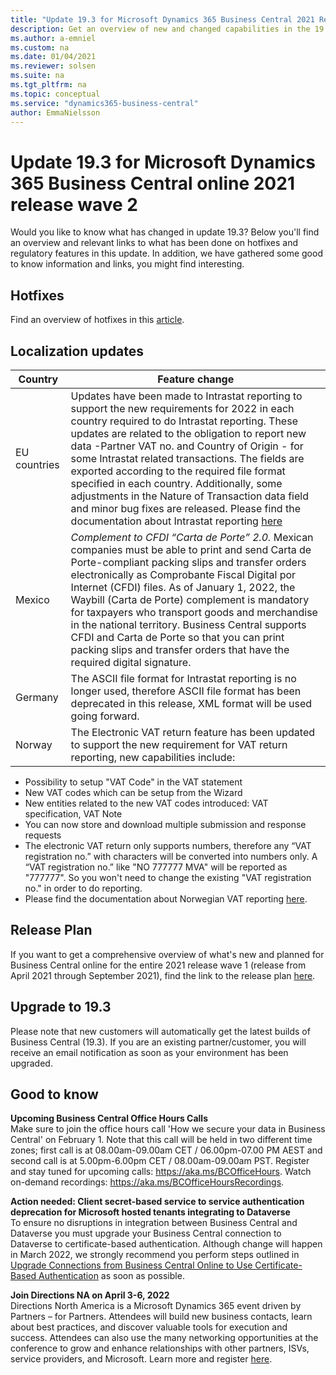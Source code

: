 ```yaml
---
title: "Update 19.3 for Microsoft Dynamics 365 Business Central 2021 Release Wave 2"
description: Get an overview of new and changed capabilities in the 19.3 update of Business Central online, which is part of 2021 release wave 2.
ms.author: a-emniel
ms.custom: na
ms.date: 01/04/2021
ms.reviewer: solsen
ms.suite: na
ms.tgt_pltfrm: na
ms.topic: conceptual
ms.service: "dynamics365-business-central"
author: EmmaNielsson
---
```


# Update 19.3 for Microsoft Dynamics 365 Business Central online 2021 release wave 2

Would you like to know what has changed in update 19.3? Below you'll find an overview and relevant links to what has been done on hotfixes and regulatory features in this update. In addition, we have gathered some good to know information and links, you might find interesting.

## Hotfixes

Find an overview of hotfixes in this [article](https://support.microsoft.com/help/5010207).

## Localization updates

| Country| Feature change |
|-------------|--------------|
|EU countries | Updates have been made to Intrastat reporting to support the new requirements for 2022 in each country required to do Intrastat reporting. These updates are related to the obligation to report new data -Partner VAT no. and Country of Origin - for some Intrastat related transactions. The fields are exported according to the required file format specified in each country. Additionally, some adjustments in the Nature of Transaction data field and minor bug fixes are released. Please find the documentation about Intrastat reporting [here](/dynamics365/business-central/finance-how-setup-report-intrastat)
|Mexico | *Complement to CFDI “Carta de Porte” 2.0.* Mexican companies must be able to print and send Carta de Porte-compliant packing slips and transfer orders electronically as Comprobante Fiscal Digital por Internet (CFDI) files. As of January 1, 2022, the Waybill (Carta de Porte) complement is mandatory for taxpayers who transport goods and merchandise in the national territory. Business Central supports CFDI and Carta de Porte so that you can print packing slips and transfer orders that have the required digital signature.|
|Germany | The ASCII file format for Intrastat reporting is no longer used, therefore ASCII file format has been deprecated in this release, XML format will be used going forward.|
|Norway | The Electronic VAT return feature has been updated to support the new requirement for VAT return reporting, new capabilities include: 
- Possibility to setup "VAT Code" in the VAT statement
- New VAT codes which can be setup from the Wizard
- New entities related to the new VAT codes introduced: VAT specification, VAT Note
- You can now store and download multiple submission and response requests
- The electronic VAT return only supports numbers, therefore any “VAT registration no.” with characters will be converted into numbers only. A “VAT registration no.” like "NO 777777 MVA" will be reported as "777777". So you won't need to change the existing "VAT registration no." in order to do reporting.
- Please find the documentation about Norwegian VAT reporting [here](/dynamics365/business-central/finance-how-setup-report-intrastat).  



## Release Plan

If you want to get a comprehensive overview of what's new and planned for Business Central online for the entire 2021 release wave 1 (release from April 2021 through September 2021), find the link to the release plan [here](/dynamics365-release-plan/2021wave2/smb/dynamics365-business-central/planned-features).

## Upgrade to 19.3

Please note that new customers will automatically get the latest builds of Business Central (19.3). If you are an existing partner/customer, you will receive an email notification as soon as your environment has been upgraded.

## Good to know

**Upcoming Business Central Office Hours Calls**  
Make sure to join the office hours call 'How we secure your data in Business Central' on February 1. Note that this call will be held in two different time zones; first call is at 08.00am-09.00am CET / 06.00pm-07.00 PM AEST and second call is at 5.00pm-6.00pm CET / 08.00am-09.00am PST. Register and stay tuned for upcoming calls: https://aka.ms/BCOfficeHours. Watch on-demand recordings: https://aka.ms/BCOfficeHoursRecordings. 

**Action needed: Client secret-based service to service authentication deprecation for Microsoft hosted tenants integrating to Dataverse**  
To ensure no disruptions in integration between Business Central and Dataverse you must upgrade your Business Central connection to Dataverse to certificate-based authentication. 
Although change will happen in March 2022, we strongly recommend you perform steps outlined in [Upgrade Connections from Business Central Online to Use Certificate-Based Authentication](/dynamics365/business-central/admin-how-to-set-up-a-dynamics-crm-connection#upgrade-connections-from-business-central-online-to-use-certificate-based-authentication) as soon as possible.

**Join Directions NA on April 3-6, 2022**  
Directions North America is a Microsoft Dynamics 365 event driven by Partners – for Partners. Attendees will build new business contacts, learn about best practices, and discover valuable tools for execution and success. Attendees can also use the many networking opportunities at the conference to grow and enhance relationships with other partners, ISVs, service providers, and Microsoft. Learn more and register [here](https://www.eventsquid.com/event.cfm?event_id=14536).   
